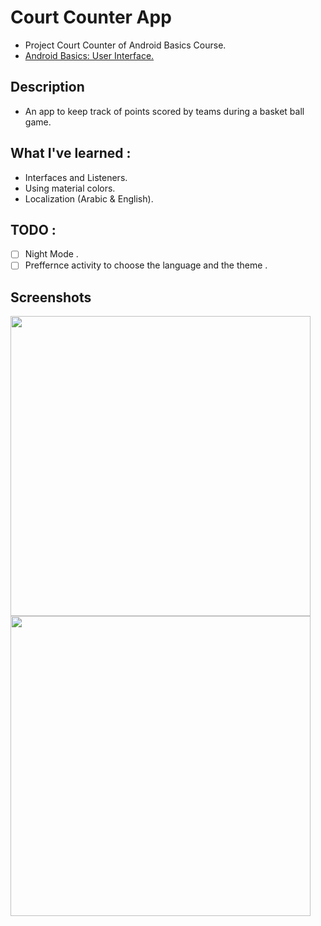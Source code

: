 # Court Counter App

+ Project Court Counter of Android Basics Course.
+ [Android Basics: User Interface.](https://classroom.udacity.com/courses/ud834)

## Description 
+ An app to keep track of points scored by teams during a basket ball game.

## What I've learned :
+ Interfaces and Listeners.
+ Using material colors.
+ Localization (Arabic & English).

## TODO :
- [ ] Night Mode .
- [ ] Preffernce activity to choose the language and the theme .

## Screenshots 
<img src="https://github.com/mohammed2571994/court-counter/blob/master/screenshots/arabic.png" width="480" hieght="854">

<img src="https://github.com/mohammed2571994/court-counter/blob/master/screenshots/english.png" width="480" hieght="854">

